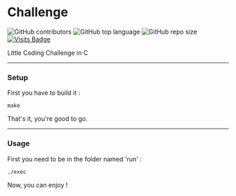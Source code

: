# Challenge

![GitHub contributors](https://img.shields.io/github/contributors/jesa974/Challenge?color=green&style=flat-square)
![GitHub top language](https://img.shields.io/github/languages/top/jesa974/Challenge?color=orange&label=C&style=flat-square)
![GitHub repo size](https://img.shields.io/github/repo-size/jesa974/Challenge?label=Project%20size&style=flat-square&color=lightgrey)
[![Visits Badge](https://badges.pufler.dev/visits/jesa974/Challenge)](https://badges.pufler.dev?style=for-the-badge)

Little Coding Challenge in C

---

### Setup

First you have to build it :
```
make
```
That's it, you're good to go.

---

### Usage

First you need to be in the folder named 'run' :
```
./exec
```

Now, you can enjoy !
